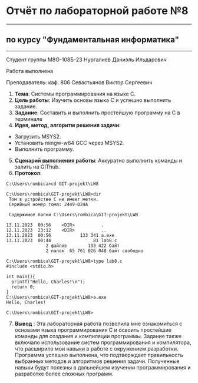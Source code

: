 # Отчёт по лабораторной работе №8
---

## по курсу "Фундаментальная информатика"
---

Студент группы М8О-108Б-23 Нургалиев Даниэль Ильдарович

Работа выполнена 

Преподаватель: каф. 806 Севастьянов Виктор Сергеевич

1. **Тема**: Системы программирования на языке С.
2. **Цель работы**: Изучить основы языка C и успешно выполнить задание.
3. **Задание**: Составить и выполнить простейшую программу на С в терминале
4. **Идея, метод, алгоритм решения задачи**: 
- Загрузить MSYS2.
- Установить mingw-w64 GCC через MSYS2.
- Выполнить программу.
5. **Сценарий выполнения работы**: Аккуратно выполнить команды и залить на GIThub.
6. **Протокол**: 
```
C:\Users\rombica>cd GIT-projekt\LW8

C:\Users\rombica\GIT-projekt\LW8>dir
 Том в устройстве C не имеет метки.
 Серийный номер тома: 2449-D24A

 Содержимое папки C:\Users\rombica\GIT-projekt\LW8

13.11.2023  00:56    <DIR>          .
12.11.2023  23:12    <DIR>          ..
13.11.2023  00:56           133 341 a.exe
13.11.2023  00:44                81 lab8.c
               2 файлов        133 422 байт
               2 папок  65 761 026 048 байт свободно

C:\Users\rombica\GIT-projekt\LW8>type lab8.c
#include <stdio.h>

int main(){
  printf("Hello, Charles!\n");
  return 0;
}
C:\Users\rombica\GIT-projekt\LW8>a.exe
Hello, Charles!

C:\Users\rombica\GIT-projekt\LW8>

```
7. **Вывод** : Эта лабораторная работа позволила мне ознакомиться с основами языка программирования C и освоить простейшие команды для создания и компиляции программы. Задание также включало использование систем программирования и компилятора, что расширило мои навыки в работе с окружением разработки. Программа успешно выполнена, что подтверждает правильность выбранных методов и алгоритмов решения задачи. Полученные навыки будут полезны в дальнейшем изучении программирования и разработке более сложных программ.
